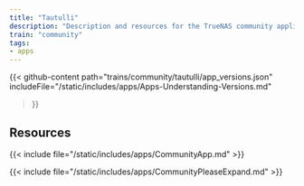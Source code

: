 ```yaml
---
title: "Tautulli"
description: "Description and resources for the TrueNAS community application called Tautulli."
train: "community"
tags:
- apps
---
```


{{< github-content 
    path="trains/community/tautulli/app_versions.json"
	includeFile="/static/includes/apps/Apps-Understanding-Versions.md"
>}}

## Resources

{{< include file="/static/includes/apps/CommunityApp.md" >}}

{{< include file="/static/includes/apps/CommunityPleaseExpand.md" >}}

<!--
<div class="docs-sections">

{{< doc-card title="<appname> Deployments" link="/resources/"
descr="How to deploy and configure the <appname> app." >}}

</div>
-->
